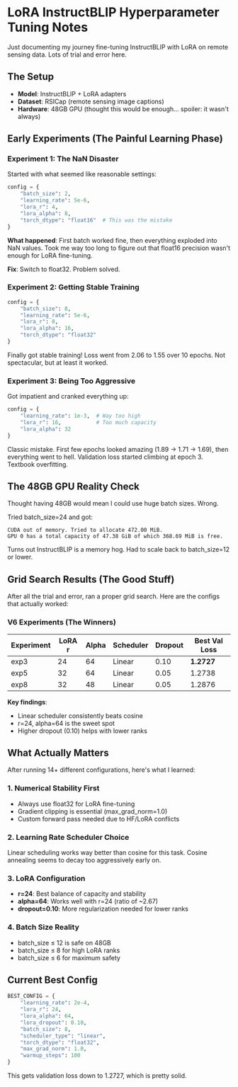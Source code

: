 # LoRA InstructBLIP Hyperparameter Tuning Notes

Just documenting my journey fine-tuning InstructBLIP with LoRA on remote sensing data. Lots of trial and error here.

## The Setup

- **Model**: InstructBLIP + LoRA adapters
- **Dataset**: RSICap (remote sensing image captions)
- **Hardware**: 48GB GPU (thought this would be enough... spoiler: it wasn't always)

## Early Experiments (The Painful Learning Phase)

### Experiment 1: The NaN Disaster

Started with what seemed like reasonable settings:

```python
config = {
    "batch_size": 2,
    "learning_rate": 5e-6,
    "lora_r": 4,
    "lora_alpha": 8,
    "torch_dtype": "float16"  # This was the mistake
}
```

**What happened**: First batch worked fine, then everything exploded into NaN values. Took me way too long to figure out that float16 precision wasn't enough for LoRA fine-tuning.

**Fix**: Switch to float32. Problem solved.

### Experiment 2: Getting Stable Training

```python
config = {
    "batch_size": 8,
    "learning_rate": 5e-6,
    "lora_r": 8,
    "lora_alpha": 16,
    "torch_dtype": "float32"
}
```

Finally got stable training! Loss went from 2.06 to 1.55 over 10 epochs. Not spectacular, but at least it worked.

### Experiment 3: Being Too Aggressive

Got impatient and cranked everything up:

```python
config = {
    "learning_rate": 1e-3,  # Way too high
    "lora_r": 16,           # Too much capacity
    "lora_alpha": 32
}
```

Classic mistake. First few epochs looked amazing (1.89 → 1.71 → 1.69), then everything went to hell. Validation loss started climbing at epoch 3. Textbook overfitting.

## The 48GB GPU Reality Check

Thought having 48GB would mean I could use huge batch sizes. Wrong.

Tried batch_size=24 and got:
```
CUDA out of memory. Tried to allocate 472.00 MiB.
GPU 0 has a total capacity of 47.38 GiB of which 368.69 MiB is free.
```

Turns out InstructBLIP is a memory hog. Had to scale back to batch_size=12 or lower.

## Grid Search Results (The Good Stuff)

After all the trial and error, ran a proper grid search. Here are the configs that actually worked:

### V6 Experiments (The Winners)

| Experiment | LoRA r | Alpha | Scheduler | Dropout | Best Val Loss |
|------------|--------|-------|-----------|---------|---------------|
| exp3       | 24     | 64    | Linear    | 0.10    | **1.2727**    |
| exp5       | 32     | 64    | Linear    | 0.05    | 1.2738        |
| exp8       | 32     | 48    | Linear    | 0.05    | 1.2876        |

**Key findings**:
- Linear scheduler consistently beats cosine
- r=24, alpha=64 is the sweet spot
- Higher dropout (0.10) helps with lower ranks

## What Actually Matters

After running 14+ different configurations, here's what I learned:

### 1. Numerical Stability First
- Always use float32 for LoRA fine-tuning
- Gradient clipping is essential (max_grad_norm=1.0)
- Custom forward pass needed due to HF/LoRA conflicts

### 2. Learning Rate Scheduler Choice
Linear scheduling works way better than cosine for this task. Cosine annealing seems to decay too aggressively early on.

### 3. LoRA Configuration
- **r=24**: Best balance of capacity and stability
- **alpha=64**: Works well with r=24 (ratio of ~2.67)
- **dropout=0.10**: More regularization needed for lower ranks

### 4. Batch Size Reality
- batch_size ≤ 12 is safe on 48GB
- batch_size ≤ 8 for high LoRA ranks
- batch_size ≤ 6 for maximum safety

## Current Best Config

```python
BEST_CONFIG = {
    "learning_rate": 2e-4,
    "lora_r": 24,
    "lora_alpha": 64,
    "lora_dropout": 0.10,
    "batch_size": 8,
    "scheduler_type": "linear",
    "torch_dtype": "float32",
    "max_grad_norm": 1.0,
    "warmup_steps": 100
}
```

This gets validation loss down to 1.2727, which is pretty solid.
